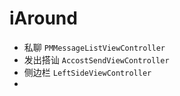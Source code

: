 # iAround

- 私聊 `PMMessageListViewController`
- 发出搭讪 `AccostSendViewController`
- 侧边栏 `LeftSideViewController`
- 